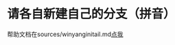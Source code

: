 # 请各自新建自己的分支（拼音）
帮助文档在sources/winyanginitail.md<a href="https://github.com/SEForMedProject/project/tree/heyang/sources/winyanginitail">点我</a>
